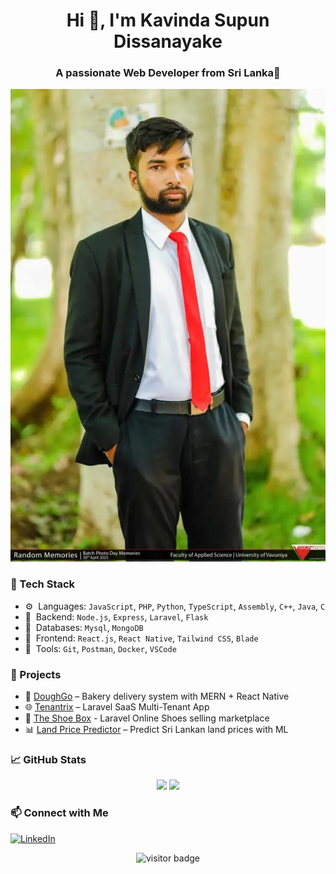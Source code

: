 <h1 align="center">Hi 👋, I'm Kavinda Supun Dissanayake</h1>
<h3 align="center">A passionate Web Developer from Sri Lanka📍</h3>

<p align="center">
    <img src="test.jpg">
</p>


### 🔧 Tech Stack

- ⚙️ &nbsp;Languages: `JavaScript`, `PHP`, `Python`, `TypeScript`, `Assembly`, `C++`, `Java`, `C`
- 🧠 &nbsp;Backend: `Node.js`, `Express`, `Laravel`, `Flask`
- 🧰 &nbsp;Databases: `Mysql`, `MongoDB`
- 🎨 &nbsp;Frontend: `React.js`, `React Native`, `Tailwind CSS`, `Blade`
- 🧪 &nbsp;Tools: `Git`, `Postman`, `Docker`, `VSCode`


### 🚀 Projects

- 🛒 [DoughGo](https://github.com/yourusername/DoughGo) – Bakery delivery system with MERN + React Native
- 🌐 [Tenantrix](https://github.com/kavindacena99/Tenantrix) – Laravel SaaS Multi-Tenant App
- 👟 [The Shoe Box](https://github.com/kavindacena99/The-Shoe-Box) - Laravel Online Shoes selling marketplace
- 📊 [Land Price Predictor](https://github.com/kavindacena99/land-price-predictor) – Predict Sri Lankan land prices with ML


### 📈 GitHub Stats

<p align="center">
  <img src="https://github-readme-stats.vercel.app/api?username=kavindacena99&show_icons=true&theme=tokyonight" />
  <img src="https://github-readme-streak-stats.herokuapp.com/?user=kavindacena99&theme=tokyonight" />
</p>


### 📫 Connect with Me

[![LinkedIn](https://img.shields.io/badge/LinkedIn-blue?style=for-the-badge&logo=linkedin&logoColor=white)](https://www.linkedin.com/in/kavindasupundissanayake99)


<p align="center">
  <img src="https://visitor-badge.laobi.icu/badge?page_id=kavindacena99" alt="visitor badge"/>
</p>
